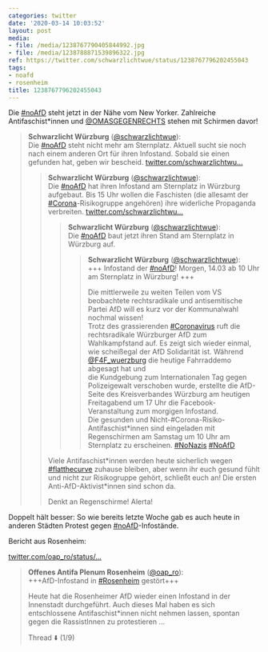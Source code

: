```yaml
---
categories: twitter
date: '2020-03-14 10:03:52'
layout: post
media:
- file: /media/1238767790405844992.jpg
- file: /media/1238788871539896322.jpg
ref: https://twitter.com/schwarzlichtwue/status/1238767796202455043
tags:
- noafd
- rosenheim
title: 1238767796202455043
---
```

Die [#noAfD](/t/noafd) steht jetzt in der Nähe vom New Yorker. Zahlreiche Antifaschist\*innen und [@OMASGEGENRECHTS](https://twitter.com/OMASGEGENRECHTS) stehen mit Schirmen davor!  
> <b>Schwarzlicht Würzburg</b> ([@schwarzlichtwue](https://twitter.com/schwarzlichtwue)):  
>Die [#noAfD](/t/noafd) steht nicht mehr am Sternplatz. Aktuell sucht sie noch nach einem anderen Ort für ihren Infostand. Sobald sie einen gefunden hat, geben wir bescheid. [twitter.com/schwarzlichtwu…](https://twitter.com/schwarzlichtwue/status/1238756593459703808)  
>> <b>Schwarzlicht Würzburg</b> ([@schwarzlichtwue](https://twitter.com/schwarzlichtwue)):    
>>Die [#noAfD](/t/noafd) hat ihren Infostand am Sternplatz in Würzburg aufgebaut. Bis 15 Uhr wollen die Faschisten (die allesamt der [#Corona](/t/corona)-Risikogruppe angehören) ihre widerliche Propaganda verbreiten. [twitter.com/schwarzlichtwu…](https://twitter.com/schwarzlichtwue/status/1238754552163307521)    
>>> <b>Schwarzlicht Würzburg</b> ([@schwarzlichtwue](https://twitter.com/schwarzlichtwue)):      
>>>Die [#noAfD](/t/noafd) baut jetzt ihren Stand am Sternplatz in Würzburg auf.        
>>>> <b>Schwarzlicht Würzburg</b> ([@schwarzlichtwue](https://twitter.com/schwarzlichtwue)):        
>>>>+++ Infostand der [#noAfD](/t/noafd)! Morgen, 14.03 ab 10 Uhr am Sternplatz in Würzburg! +++        
>>>>        
>>>>        
>>>>        
>>>>Die mittlerweile zu weiten Teilen vom VS beobachtete rechtsradikale und antisemitische Partei AfD will es kurz vor der Kommunalwahl nochmal wissen!         
>>>>Trotz des grassierenden [#Coronavirus](/t/coronavirus) ruft die rechtsradikale Würzburger AfD zum Wahlkampfstand auf. Es zeigt sich wieder einmal, wie scheißegal der AfD Solidarität ist. Während [@F4F_wuerzburg](https://twitter.com/F4F_wuerzburg) die heutige Fahrraddemo abgesagt hat und         
>>>> die Kundgebung zum Internationalen Tag gegen Polizeigewalt verschoben wurde, erstellte die AfD-Seite des Kreisverbandes Würzburg am heutigen Freitagabend um 17 Uhr die Facebook-Veranstaltung zum morgigen Infostand.        
>>>>Die gesunden und Nicht-#Corona-Risiko-Antifaschist\*innen sind eingeladen mit Regenschirmen am Samstag um 10 Uhr am Sternplatz zu erscheinen. [#NoNazis](/t/nonazis) [#NoAfD](/t/noafd)        
>>>      
>>>      
>>    
>>    
>>Viele Antifaschist\*innen werden heute sicherlich wegen [#flatthecurve](/t/flatthecurve) zuhause bleiben, aber wenn ihr euch gesund fühlt und nicht zur Risikogruppe gehört, schließt euch an! Die ersten Anti-AfD-Aktivist\*innen sind schon da.    
>>    
>>    
>>    
>>Denkt an Regenschirme! Alerta!    
>  
>  


Doppelt hält besser: 
So wie bereits letzte Woche gab es auch heute in anderen Städten Protest gegen [#noAfD](/t/noafd)-Infostände.



Bericht aus Rosenheim:

[twitter.com/oap_ro/status/…](https://twitter.com/oap_ro/status/1238850544850079745?s=19)
> <b>Offenes Antifa Plenum Rosenheim</b> ([@oap_ro](https://twitter.com/oap_ro)):  
>+++AfD-Infostand in [#Rosenheim](/t/rosenheim) gestört+++  
>  
>  
>  
>Heute hat die Rosenheimer AfD wieder einen Infostand in der Innenstadt durchgeführt. Auch dieses Mal haben es sich entschlossene Antifaschist\*innen nicht nehmen lassen, spontan gegen die RassistInnen zu protestieren ...  
>  
>Thread ⬇️ (1/9)   

